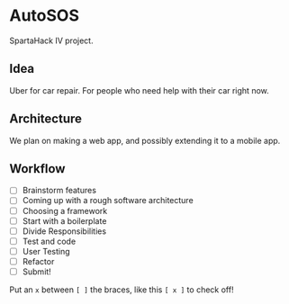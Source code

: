 # AutoSOS
SpartaHack IV project.

## Idea
Uber for car repair. For people who need help with their car right now.

## Architecture
We plan on making a web app, and possibly extending it to a mobile app.

## Workflow
- [ ] Brainstorm features
- [ ] Coming up with a rough software architecture
- [ ] Choosing a framework
- [ ] Start with a boilerplate
- [ ] Divide Responsibilities
- [ ] Test and code
- [ ] User Testing
- [ ] Refactor
- [ ] Submit!

Put an `x` between `[ ]` the braces, like this `[ x ]` to check off!
